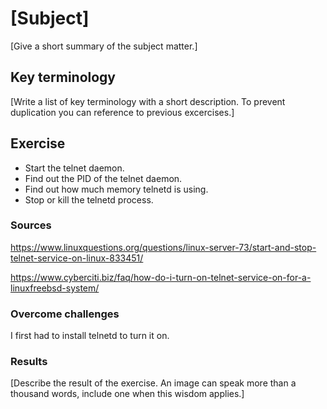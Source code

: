 # [Subject]
[Give a short summary of the subject matter.]

## Key terminology
[Write a list of key terminology with a short description. To prevent duplication you can reference to previous excercises.]

## Exercise  
* Start the telnet daemon.
* Find out the PID of the telnet daemon.
* Find out how much memory telnetd is using.
* Stop or kill the telnetd process.

### Sources
https://www.linuxquestions.org/questions/linux-server-73/start-and-stop-telnet-service-on-linux-833451/  

https://www.cyberciti.biz/faq/how-do-i-turn-on-telnet-service-on-for-a-linuxfreebsd-system/

### Overcome challenges
I first had to install telnetd to turn it on.

### Results
[Describe the result of the exercise. An image can speak more than a thousand words, include one when this wisdom applies.]
